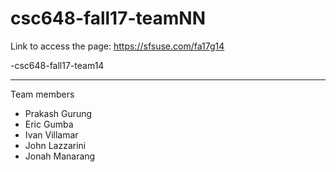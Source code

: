 # csc648-fall17-teamNN

Link to access the page: https://sfsuse.com/fa17g14

-csc648-fall17-team14

-----------------
Team members 

- Prakash Gurung 
- Eric Gumba 
- Ivan Villamar
- John Lazzarini
- Jonah Manarang
